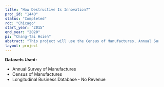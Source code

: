 ```yaml
---
title: "How Destructive Is Innovation?"
proj_id: "1440"
status: "Completed"
rdc: "Chicago"
start_year: "2015"
end_year: "2020"
pi: "Chang-Tai Hsieh"
abstract: "This project will use the Census of Manufactures, Annual Survey of Manufacturers, and Longitudinal Business Database to shed light on the underlying sources of innovation, where innovation potentially comes from three sources. In particular, firms grow when they improve on products made by other firms (creative destruction), when they innovate on products that they currently produce (own innovation), and when they invent brand new products (new varieties). Each mechanism will leave specific telltale signs in the microdata. In particular, they will generate different patterns of firm exit with respect to the size of the firm, for the number of products made by the firm, the volatility of firm growth, the size distribution of firms, and how the size distribution evolves with firm age. The researchers will use these moments from the microdata to estimate the magnitude of each of the three growth mechanisms."
layout: project
---
```


**Datasets Used:**

  - Annual Survey of Manufactures 
  - Census of Manufactures 
  - Longitudinal Business Database - No Revenue 

